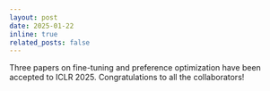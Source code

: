 ```yaml
---
layout: post
date: 2025-01-22
inline: true
related_posts: false
---
```


Three papers on fine-tuning and preference optimization have been accepted to ICLR 2025. Congratulations to all the collaborators!
